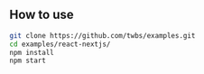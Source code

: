 ## How to use

```sh
git clone https://github.com/twbs/examples.git
cd examples/react-nextjs/
npm install
npm start
```
